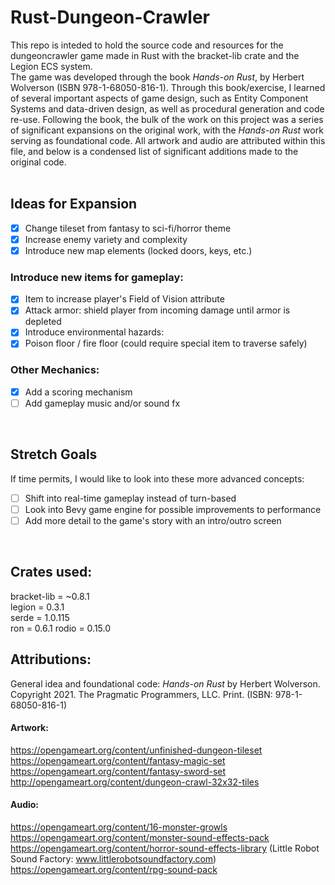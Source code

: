 # Rust-Dungeon-Crawler
This repo is inteded to hold the source code and resources for the dungeoncrawler game made in Rust with the bracket-lib crate and the Legion ECS system.
<br />
The game was developed through the book *Hands-on Rust*, by Herbert Wolverson (ISBN 978-1-68050-816-1). Through this book/exercise, I learned of several important aspects of game design, such as Entity Component Systems and data-driven design, as well as procedural generation and code re-use. Following the book, the bulk of the work on this project was a series of significant expansions on the original work, with the *Hands-on Rust* work serving as foundational code. All artwork and audio are attributed within this file, and below is a condensed list of significant additions made to the original code.
<br />
<br />
## Ideas for Expansion
* [x] Change tileset from fantasy to sci-fi/horror theme <br />
* [x] Increase enemy variety and complexity <br />
* [x] Introduce new map elements (locked doors, keys, etc.) <br />
### Introduce new items for gameplay: <br />
* [x] Item to increase player's Field of Vision attribute <br />
* [x] Attack armor: shield player from incoming damage until armor is depleted <br />
* [x] Introduce environmental hazards: <br />
* [x] Poison floor / fire floor (could require special item to traverse safely) <br />
### Other Mechanics: <br />
* [x] Add a scoring mechanism <br />
* [ ] Add gameplay music and/or sound fx
<br />

## Stretch Goals 
If time permits, I would like to look into these more advanced concepts: <br />
* [ ] Shift into real-time gameplay instead of turn-based <br />
* [ ] Look into Bevy game engine for possible improvements to performance <br />
* [ ] Add more detail to the game's story with an intro/outro screen <br />
<br />

## Crates used:
bracket-lib = ~0.8.1
<br />
legion = 0.3.1
<br />
serde = 1.0.115
<br />
ron = 0.6.1
rodio = 0.15.0

## Attributions:
General idea and foundational code: *Hands-on Rust* by Herbert Wolverson. Copyright 2021. The Pragmatic Programmers, LLC. Print. (ISBN: 978-1-68050-816-1)
<br />
#### Artwork:
https://opengameart.org/content/unfinished-dungeon-tileset
<br />
https://opengameart.org/content/fantasy-magic-set
<br />
https://opengameart.org/content/fantasy-sword-set
<br />
http://opengameart.org/content/dungeon-crawl-32x32-tiles
<br />

#### Audio:
https://opengameart.org/content/16-monster-growls
<br />
https://opengameart.org/content/monster-sound-effects-pack
<br />
https://opengameart.org/content/horror-sound-effects-library 
(Little Robot Sound Factory: www.littlerobotsoundfactory.com)
<br />
https://opengameart.org/content/rpg-sound-pack

